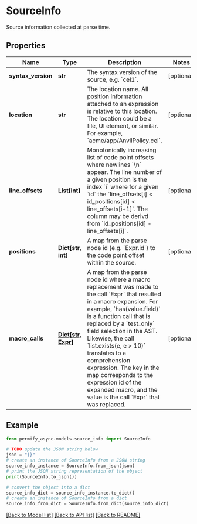 # SourceInfo

Source information collected at parse time.

## Properties

Name | Type | Description | Notes
------------ | ------------- | ------------- | -------------
**syntax_version** | **str** | The syntax version of the source, e.g. &#x60;cel1&#x60;. | [optional] 
**location** | **str** | The location name. All position information attached to an expression is relative to this location.  The location could be a file, UI element, or similar. For example, &#x60;acme/app/AnvilPolicy.cel&#x60;. | [optional] 
**line_offsets** | **List[int]** | Monotonically increasing list of code point offsets where newlines &#x60;\\n&#x60; appear.  The line number of a given position is the index &#x60;i&#x60; where for a given &#x60;id&#x60; the &#x60;line_offsets[i] &lt; id_positions[id] &lt; line_offsets[i+1]&#x60;. The column may be derivd from &#x60;id_positions[id] - line_offsets[i]&#x60;. | [optional] 
**positions** | **Dict[str, int]** | A map from the parse node id (e.g. &#x60;Expr.id&#x60;) to the code point offset within the source. | [optional] 
**macro_calls** | [**Dict[str, Expr]**](Expr.md) | A map from the parse node id where a macro replacement was made to the call &#x60;Expr&#x60; that resulted in a macro expansion.  For example, &#x60;has(value.field)&#x60; is a function call that is replaced by a &#x60;test_only&#x60; field selection in the AST. Likewise, the call &#x60;list.exists(e, e &gt; 10)&#x60; translates to a comprehension expression. The key in the map corresponds to the expression id of the expanded macro, and the value is the call &#x60;Expr&#x60; that was replaced. | [optional] 

## Example

```python
from permify_async.models.source_info import SourceInfo

# TODO update the JSON string below
json = "{}"
# create an instance of SourceInfo from a JSON string
source_info_instance = SourceInfo.from_json(json)
# print the JSON string representation of the object
print(SourceInfo.to_json())

# convert the object into a dict
source_info_dict = source_info_instance.to_dict()
# create an instance of SourceInfo from a dict
source_info_from_dict = SourceInfo.from_dict(source_info_dict)
```
[[Back to Model list]](../README.md#documentation-for-models) [[Back to API list]](../README.md#documentation-for-api-endpoints) [[Back to README]](../README.md)


